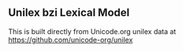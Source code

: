 Unilex bzi Lexical Model
----------------------

This is built directly from Unicode.org unilex data at
https://github.com/unicode-org/unilex

